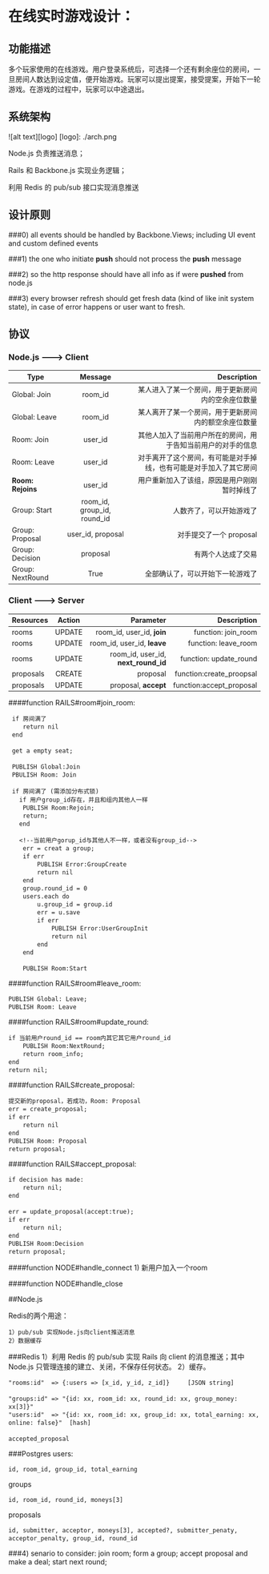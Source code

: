 # 在线实时游戏设计：
## 功能描述   
   
   多个玩家使用的在线游戏。用户登录系统后，可选择一个还有剩余座位的房间，一旦房间人数达到设定值，便开始游戏。玩家可以提出提案，接受提案，开始下一轮游戏。在游戏的过程中，玩家可以中途退出。


## 系统架构
![alt text][logo]
[logo]: ./arch.png

   Node.js 负责推送消息；
   
   Rails 和 Backbone.js 实现业务逻辑； 
   
   利用 Redis 的 pub/sub 接口实现消息推送
    	
	
## 设计原则

###0) all events should be handled by Backbone.Views; including UI event and custom defined events

###1) the one who initiate **push** should not process the **push** message


###2) so the http response should have all info as if were **pushed** from node.js


###3) every browser refresh should get fresh data (kind of like init system state), in case of error happens or user want to fresh.	

## 协议

### Node.js ---> Client 
   
   
   |            Type         |       Message     |      Description    |
   | ------------------------|:-----------------:| -------------------:|
   | Global: Join | room_id | 某人进入了某一个房间，用于更新房间内的空余座位数量|
   | Global: Leave| room_id | 某人离开了某一个房间，用于更新房间内的额空余座位数量|
   | Room: Join   | user_id | 其他人加入了当前用户所在的房间，用于告知当前用户的对手的信息|
   | Room: Leave  | user_id | 对手离开了这个房间，有可能是对手掉线，也有可能是对手加入了其它房间 |
   | **Room: Rejoins**| user_id |用户重新加入了该组，原因是用户刚刚暂时掉线了|
   | Group: Start  | room_id, group_id, round_id | 人数齐了，可以开始游戏了|
   | Group: Proposal | user_id, proposal | 对手提交了一个 proposal |
   | Group: Decision | proposal | 有两个人达成了交易 |
   | Group: NextRound| True | 全部确认了，可以开始下一轮游戏了 | 
   
   
### Client ---> Server


   | Resources | Action | Parameter | Description|
   | ----------|:------:| -----------:| ----------:|
   | rooms | UPDATE |  room_id, user_id, **join** | function: join_room|
   | rooms | UPDATE | room_id, user_id, **leave** | function: leave_room 
   | rooms | UPDATE | room_id, user_id, **next_round_id**| function: update_round |
   |proposals|CREATE|proposal| function:create_proopsal|
   |proposals|UPDATE|proposal, **accept**|function:accept_proposal|
   
####function RAILS#room#join_room:
	 
	 if 房间满了
	 	return nil
	 end
	 
	 get a empty seat;
	 
	 PUBLISH Global:Join
	 PBULISH Room: Join
	 
	 if 房间满了 (需添加分布式锁)
	   if 用户group_id存在，并且和组内其他人一样
	   	PUBLISH Room:Rejoin;
	   	return;
	   end
	   
	   <!--当前用户gorup_id与其他人不一样，或者没有group_id-->
	 	err = creat a group;
	 	if err
	 		PUBLISH Error:GroupCreate
	 		return nil
	 	end
	 	group.round_id = 0
	 	users.each do
	 		u.group_id = group.id
	 		err = u.save
	 		if err
	 			PUBLISH Error:UserGroupInit
	 			return nil
	 		end
	 	end
	 	
	 	PUBLISH Room:Start
	 	
	 	
####function RAILS#room#leave_room:
	
	PUBLISH Global: Leave;
	PUBLISH Room: Leave
   
####function RAILS#room#update_round:
  
	if 当前用户round_id == room内其它其它用户round_id
		PUBLISH Room:NextRound;
		return room_info;
	end
	return nil;
		

####function RAILS#create_proposal:
		
	提交新的proposal，若成功，Room: Proposal
	err = create_proposal;
	if err
		return nil
	end
	PUBLISH Room: Proposal
	return proposal;
   

####function RAILS#accept_proposal:

	if decision has made:
		return nil;
	end
	
	err = update_proposal(accept:true);
	if err
		return nil;
	end
	PUBLISH Room:Decision
	return proposal;
   
   
####function NODE#handle_connect
	1) 新用户加入一个room 

####function NODE#handle_close


##Node.js 

Redis的两个用途：

    1）pub/sub 实现Node.js向client推送消息
    2）数据缓存
###Redis
	 1）利用 Redis 的 pub/sub 实现 Rails 向 client 的消息推送；其中 Node.js 只管理连接的建立、关闭，不保存任何状态。
	 2）缓存。

    "rooms:id"  => {:users => [x_id, y_id, z_id]}     [JSON string]
    
    "groups:id" => "{id: xx, room_id: xx, round_id: xx, group_money: xx[3]}"
    "users:id"  => "{id: xx, room_id: xx, group_id: xx, total_earning: xx, online: false}"  [hash]

    accepted_proposal
    
###Postgres
users:
	
	id, room_id, group_id, total_earning


groups

	id, room_id, round_id, moneys[3]
	
	 
proposals

	id, submitter, acceptor, moneys[3], accepted?, submitter_penaty, acceptor_penalty, group_id, round_id
	
	


###4) senario to consider:
      join room;
      form a group;
      accept proposal and make a deal;
      start next round;
